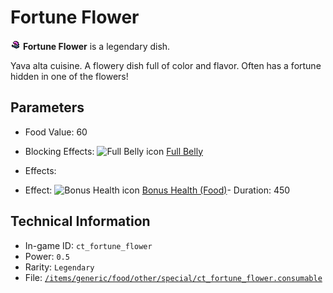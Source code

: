 # Fortune Flower

<img src="https://raw.githubusercontent.com/Ceterai/Enternia/main/items/generic/food/other/special/ct_fortune_flower.png" alt="Fortune Flower icon" loading="lazy" height="16px" width="auto" /> **Fortune Flower** is a legendary dish.

Yava alta cuisine. A flowery dish full of color and flavor. Often has a fortune hidden in one of the flowers!

## Parameters

- Food Value: 60
- Blocking Effects: <img src="https://starbounder.org/mediawiki/images/6/60/Status_Well_Fed.png" alt="Full Belly icon" loading="lazy" height="16px" width="16px" /> [Full Belly](https://starbounder.org/Full_Belly)
- Effects: 

- Effect: <img src="https://starbounder.org/mediawiki/images/thumb/1/16/Status_Health_Boost.png/48px-Status_Health_Boost.png" alt="Bonus Health icon" loading="lazy" height="16px" width="16px" /> [Bonus Health (Food)](https://starbounder.org/Status_Effects#Stat_Boosts)- Duration: 450

## Technical Information

- In-game ID: `ct_fortune_flower`
- Power: `0.5`
- Rarity: `Legendary`
- File: [`/items/generic/food/other/special/ct_fortune_flower.consumable`](https://github.com/Ceterai/Enternia/blob/main/items/generic/food/other/special/ct_fortune_flower.consumable)
